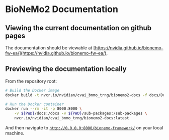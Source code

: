 # BioNeMo2 Documentation

## Viewing the current documentation on github pages

The documentation should be viewable at [https://nvidia.github.io/bionemo-fw-ea/](https://nvidia.github.io/bionemo-fw-ea/).

## Previewing the documentation locally

From the repository root:

```bash
# Build the Docker image
docker build -t nvcr.io/nvidian/cvai_bnmo_trng/bionemo2-docs -f docs/Dockerfile .

# Run the Docker container
docker run --rm -it -p 8000:8000 \
    -v ${PWD}/docs:/docs -v ${PWD}/sub-packages:/sub-packages \
    nvcr.io/nvidian/cvai_bnmo_trng/bionemo2-docs:latest
```

And then navigate to [`http://0.0.0.0:8000/bionemo-framework/`](http://0.0.0.0:8000/bionemo-framework/) on your local
machine.

